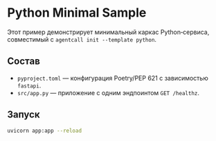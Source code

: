 # Python Minimal Sample

Этот пример демонстрирует минимальный каркас Python‑сервиса, совместимый с `agentcall init --template python`.

## Состав
- `pyproject.toml` — конфигурация Poetry/PEP 621 с зависимостью `fastapi`.
- `src/app.py` — приложение с одним эндпоинтом `GET /healthz`.

## Запуск
```bash
uvicorn app:app --reload
```
